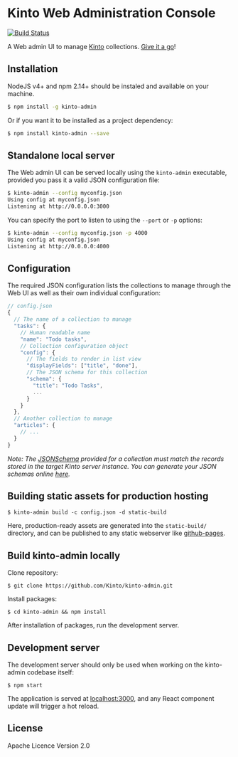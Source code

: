 # Kinto Web Administration Console

[![Build Status](https://travis-ci.org/Kinto/kinto-admin.svg)](https://travis-ci.org/Kinto/kinto-admin)

A Web admin UI to manage [Kinto](https://kinto.readthedocs.org/) collections.
[Give it a go](http://kinto.github.io/kinto-admin/)!

## Installation

NodeJS v4+ and npm 2.14+ should be instaled and available on your machine.

```bash
$ npm install -g kinto-admin
```

Or if you want it to be installed as a project dependency:

```bash
$ npm install kinto-admin --save
```

## Standalone local server

The Web admin UI can be served locally using the `kinto-admin` executable,
provided you pass it a valid JSON configuration file:

```bash
$ kinto-admin --config myconfig.json
Using config at myconfig.json
Listening at http://0.0.0.0:3000
```

You can specify the port to listen to using the `--port` or `-p` options:

```bash
$ kinto-admin --config myconfig.json -p 4000
Using config at myconfig.json
Listening at http://0.0.0.0:4000
```

## Configuration

The required JSON configuration lists the collections to manage through the Web
UI as well as their own individual configuration:

```js
// config.json
{
  // The name of a collection to manage
  "tasks": {
    // Human readable name
    "name": "Todo tasks",
    // Collection configuration object
    "config": {
      // The fields to render in list view
      "displayFields": ["title", "done"],
      // The JSON schema for this collection
      "schema": {
        "title": "Todo Tasks",
        ...
      }
    }
  },
  // Another collection to manage
  "articles": {
    // ...
  }
}
```

*Note: The [JSONSchema](http://jsonschema.net/) provided for a collection must
match the records stored in the target Kinto server instance. You can generate
your JSON schemas online [here](http://jsonschema.net/).*

## Building static assets for production hosting

```
$ kinto-admin build -c config.json -d static-build
```

Here, production-ready assets are generated into the `static-build/` directory,
and can be published to any static webserver like
[github-pages](https://pages.github.com/).

## Build kinto-admin locally

Clone repository:

```
$ git clone https://github.com/Kinto/kinto-admin.git
```

Install packages:

```
$ cd kinto-admin && npm install
```

After installation  of packages, run the development server.

## Development server

The development server should only be used when working on the kinto-admin
codebase itself:

```
$ npm start
```

The application is served at [localhost:3000](http://localhost:3000/), and any
React component update will trigger a hot reload.

## License

Apache Licence Version 2.0
